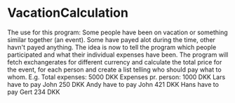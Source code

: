 VacationCalculation
===================
The use for this program:
Some people have been on vacation or something similar together (an event). Some have payed alot during the time, other havn't payed anything. The idea is now to tell the program which people participated and what their individual expenses have been. 
The program will fetch exchangerates for different currency and calculate the total price for the event, for each person and create a list telling who should pay what to whom. E.g.
Total expenses: 5000 DKK
Expenses pr. person: 1000 DKK
Lars have to pay John 250 DKK
Andy have to pay John 421 DKK
Hans have to pay Gert 234 DKK
